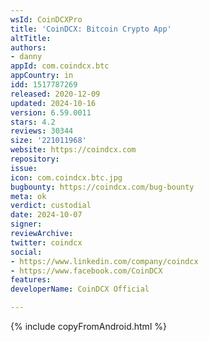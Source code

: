 ```yaml
---
wsId: CoinDCXPro
title: 'CoinDCX: Bitcoin Crypto App'
altTitle: 
authors:
- danny
appId: com.coindcx.btc
appCountry: in
idd: 1517787269
released: 2020-12-09
updated: 2024-10-16
version: 6.59.0011
stars: 4.2
reviews: 30344
size: '221011968'
website: https://coindcx.com
repository: 
issue: 
icon: com.coindcx.btc.jpg
bugbounty: https://coindcx.com/bug-bounty
meta: ok
verdict: custodial
date: 2024-10-07
signer: 
reviewArchive: 
twitter: coindcx
social:
- https://www.linkedin.com/company/coindcx
- https://www.facebook.com/CoinDCX
features: 
developerName: CoinDCX Official

---
```


{% include copyFromAndroid.html %}

